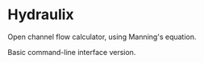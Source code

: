 # Hydraulix
Open channel flow calculator, using Manning's equation.

Basic command-line interface version.

